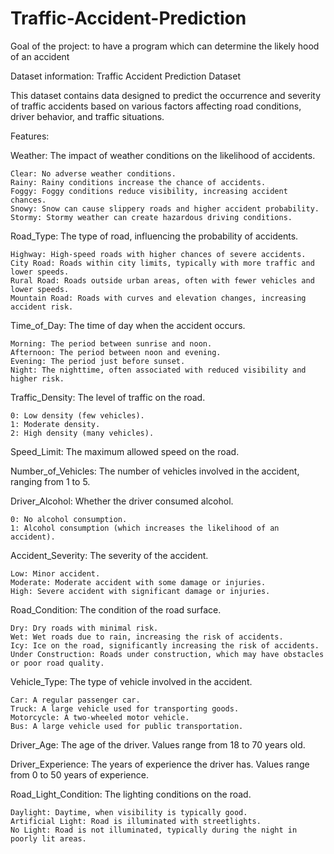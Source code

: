 # Traffic-Accident-Prediction

Goal of the project: to have a program which can determine the likely hood of an accident

Dataset information:
Traffic Accident Prediction Dataset

This dataset contains data designed to predict the occurrence and severity of traffic accidents based on various factors affecting road conditions, driver behavior, and traffic situations.

Features:

Weather: The impact of weather conditions on the likelihood of accidents.

    Clear: No adverse weather conditions.
    Rainy: Rainy conditions increase the chance of accidents.
    Foggy: Foggy conditions reduce visibility, increasing accident chances.
    Snowy: Snow can cause slippery roads and higher accident probability.
    Stormy: Stormy weather can create hazardous driving conditions.

Road_Type: The type of road, influencing the probability of accidents.

    Highway: High-speed roads with higher chances of severe accidents.
    City Road: Roads within city limits, typically with more traffic and lower speeds.
    Rural Road: Roads outside urban areas, often with fewer vehicles and lower speeds.
    Mountain Road: Roads with curves and elevation changes, increasing accident risk.

Time_of_Day: The time of day when the accident occurs.

    Morning: The period between sunrise and noon.
    Afternoon: The period between noon and evening.
    Evening: The period just before sunset.
    Night: The nighttime, often associated with reduced visibility and higher risk.

Traffic_Density: The level of traffic on the road.

    0: Low density (few vehicles).
    1: Moderate density.
    2: High density (many vehicles).

Speed_Limit: The maximum allowed speed on the road.

Number_of_Vehicles: The number of vehicles involved in the accident, ranging from 1 to 5.

Driver_Alcohol: Whether the driver consumed alcohol.

    0: No alcohol consumption.
    1: Alcohol consumption (which increases the likelihood of an accident).

Accident_Severity: The severity of the accident.

    Low: Minor accident.
    Moderate: Moderate accident with some damage or injuries.
    High: Severe accident with significant damage or injuries.

Road_Condition: The condition of the road surface.

    Dry: Dry roads with minimal risk.
    Wet: Wet roads due to rain, increasing the risk of accidents.
    Icy: Ice on the road, significantly increasing the risk of accidents.
    Under Construction: Roads under construction, which may have obstacles or poor road quality.

Vehicle_Type: The type of vehicle involved in the accident.

    Car: A regular passenger car.
    Truck: A large vehicle used for transporting goods.
    Motorcycle: A two-wheeled motor vehicle.
    Bus: A large vehicle used for public transportation.

Driver_Age: The age of the driver. Values range from 18 to 70 years old.

Driver_Experience: The years of experience the driver has. Values range from 0 to 50 years of experience.

Road_Light_Condition: The lighting conditions on the road.

    Daylight: Daytime, when visibility is typically good.
    Artificial Light: Road is illuminated with streetlights.
    No Light: Road is not illuminated, typically during the night in poorly lit areas.
